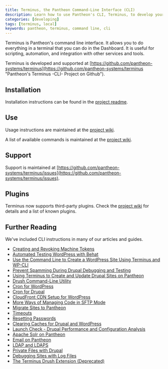 ```yaml
---
title: Terminus, the Pantheon Command-Line Interface (CLI)
description: Learn how to use Pantheon's CLI, Terminus, to develop your sites from the command line.
categories: [developing]
tags: [terminus, local]
keywords: pantheon, terminus, command line, cli
---
```

Terminus is Pantheon's command line interface. It allows you to do everything in a terminal that you can do in the Dashboard. It is useful for scripting, automation, and integration with other services and tools.

Terminus is developed and supported at [https://github.com/pantheon-systems/terminus](https://github.com/pantheon-systems/terminus "Pantheon's Terminus -CLI- Project on Github").

## Installation
Installation instructions can be found in the [project readme](https://github.com/pantheon-systems/terminus#installation "Pantheon CLI readme, installation page on Github").

## Use
Usage instructions are maintained at the [project wiki](https://github.com/pantheon-systems/terminus/wiki/Usage "Pantheon CLI wiki, usage page on Github").

A list of available commands is maintained at the [project wiki](https://github.com/pantheon-systems/terminus/wiki/Available-Commands "Pantheon CLI wiki, commands page on Github").

## Support
Support is maintained at [https://github.com/pantheon-systems/terminus/issues](https://github.com/pantheon-systems/terminus/issues).

## Plugins
Terminus now supports third-party plugins. Check the [project wiki](https://github.com/pantheon-systems/terminus/wiki/Plugins) for details and a list of known plugins. 

## Further Reading
We've included CLI instructions in many of our articles and guides.

- [Creating and Revoking Machine Tokens](/docs/machine-tokens/)
- [Automated Testing WordPress with Behat](/docs/guides/wordpress-automated-testing/)
- [Use the Command Line to Create a WordPress Site Using Terminus and WP-CLI](/docs/guides/wordpress-commandline/)
- [Prevent Spamming During Drupal Debugging and Testing](/docs/guides/rerouting-outbound-email/)
- [Using Terminus to Create and Update Drupal Sites on Pantheon](/docs/guides/terminus-drupal-site-management/)
- [Drush Command-Line Utility](/docs/drush)
- [Cron for WordPress](/docs/wordpress-cron/)
- [Cron for Drupal](/docs/drupal-cron/)
- [CloudFront CDN Setup for WordPress](/docs/wordpress-cloudfront/)
- [More Ways of Managing Code in SFTP Mode](/docs/more-sftp/)
- [Migrate Sites to Pantheon](/docs/migrate)
- [Timeouts](/docs/timeouts/)
- [Resetting Passwords](/docs/resetting-passwords/)
- [Clearing Caches for Drupal and WordPress](/docs/clear-caches/)
- [Launch Check - Drupal Performance and Configuration Analysis](/docs/drupal-launch-check/)
- [Apache Solr on Pantheon](/docs/solr)
- [Email on Pantheon](/docs/email)
- [LDAP and LDAPS](/docs/ldap-and-ldaps)
- [Private Files with Drupal](/docs/private-paths)
- [Debugging Sites with Log Files](/docs/debug-log-files)
- [The Terminus Drush Extension (Deprecated)](/docs/terminus-deprecated/)
